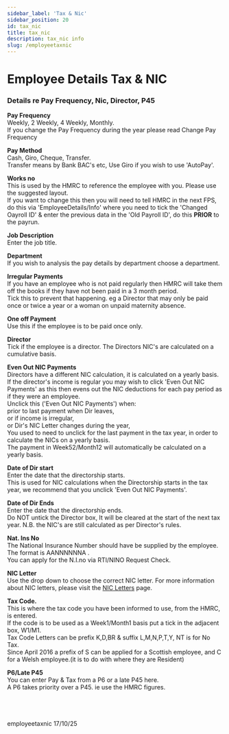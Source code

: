 ```yaml
---
sidebar_label: 'Tax & Nic'
sidebar_position: 20
id: tax_nic
title: tax_nic
description: tax_nic info
slug: /employeetaxnic
---
```


# Employee Details Tax & NIC

### Details re Pay Frequency, Nic, Director, P45


**Pay Frequency**  
Weekly, 2 Weekly, 4 Weekly, Monthly.\
If you change the Pay Frequency during the year please read Change Pay Frequency

**Pay Method**  
Cash, Giro, Cheque, Transfer.  
Transfer means by Bank BAC's etc, Use Giro if you wish to use 'AutoPay'.

**Works no**  
This is used by the HMRC to reference the employee with you. Please use the suggested layout.  
If you want to change this then you will need to tell HMRC in the next FPS, do this via 'EmployeeDetails/Info' where you need to tick the 'Changed Oayroll ID' & enter the previous data in the 'Old Payroll ID', do this **PRIOR** to the payrun.

**Job Description**  
Enter the job title.

**Department**  
If you wish to analysis the pay details by department choose a department.

**Irregular Payments**  
If you have an employee who is not paid regularly then HMRC will take them off the books if they have not been paid in a 3 month period.  
Tick this to prevent that happening. eg a Director that may only be paid once or twice a year or a woman on unpaid maternity absence.

**One off Payment**  
Use this if the employee is to be paid once only.

**Director**  
Tick if the employee is a director. The Directors NIC's are calculated on a cumulative basis.

**Even Out NIC Payments**  
Directors have a different NIC calculation, it is calculated on a yearly basis.  
If the director's income is regular you may wish to click 'Even Out NIC Payments' as this then evens out the NIC deductions for each pay period as if they were an employee.  
Unclick this ('Even Out NIC Payments') when:  
prior to last payment when Dir leaves,  
or if income is irregular,  
or Dir's NIC Letter changes during the year,  
You used to need to unclick for the last payment in the tax year, in order to calculate the NICs on a yearly basis.  
The payment in Week52/Month12 will automatically be calculated on a yearly basis.

**Date of Dir start**  
Enter the date that the directorship starts.\
This is used for NIC calculations when the Directorship starts in the tax year, we recommend that you unclick 'Even Out NIC Payments'.

**Date of Dir Ends**  
Enter the date that the directorship ends.\
Do NOT untick the Director box, It will be cleared at the start of the next tax year. N.B. the NIC's are still calculated as per Director's rules.

**Nat. Ins No**  
The National Insurance Number should have be supplied by the employee.  
The format is AANNNNNNA .  
You can apply for the N.I.no via RTI/NINO Request Check.

**NIC Letter**  
Use the drop down to choose the correct NIC letter. 
For more information about NIC letters, please visit the [NIC Letters](nicletters) page.

**Tax Code.**  
This is where the tax code you have been informed to use, from the HMRC, is entered.  
If the code is to be used as a Week1/Month1 basis put a tick in the adjacent box, W1/M1.  
Tax Code Letters can be prefix K,D,BR & suffix L,M,N,P,T,Y, NT is for No Tax.  
Since April 2016 a prefix of S can be applied for a Scottish employee, and C for a Welsh employee.(it is to do with where they are Resident)

**P6/Late P45**  
You can enter Pay & Tax from a P6 or a late P45 here.  
A P6 takes priority over a P45. ie use the HMRC figures.
<br/>
<br/>
<br/>
<br/>
<br/>
employeetaxnic 17/10/25